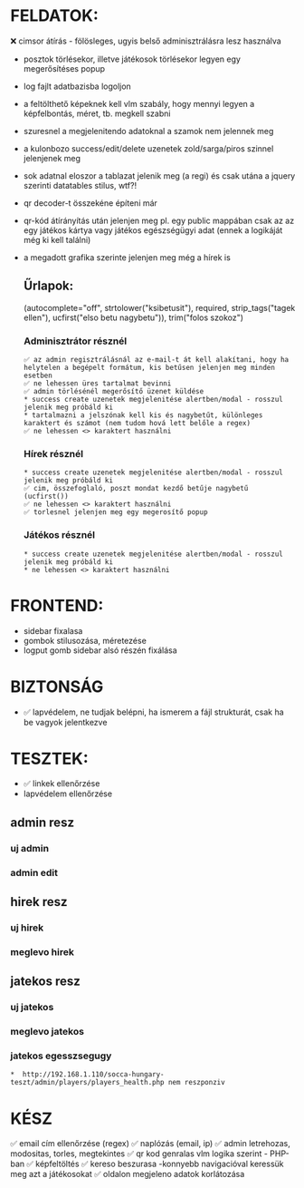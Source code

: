 # FELDATOK:

❌ cimsor átírás - fölösleges, ugyis belső adminisztrálásra lesz használva
* posztok törlésekor, illetve játékosok törlésekor legyen egy megerősítéses popup
* log fajlt adatbazisba logoljon
* a feltölthető képeknek kell vlm szabály, hogy mennyi legyen a képfelbontás, méret, tb. megkell szabni
* szuresnel a megjelenitendo adatoknal a szamok nem jelennek meg
* a kulonbozo success/edit/delete uzenetek zold/sarga/piros szinnel jelenjenek meg
* sok adatnal eloszor a tablazat jelenik meg (a regi) és csak utána a jquery szerinti datatables stilus, wtf?!
* qr decoder-t összekéne építeni már
* qr-kód átírányítás után jelenjen meg pl. egy public mappában csak az az egy játékos kártya vagy játékos egészségügyi adat (ennek a logikáját még ki kell találni)
* a megadott grafika szerinte jelenjen meg még a hírek is
  
    ## Űrlapok:
    (autocomplete="off", strtolower("ksibetusit"), required, strip_tags("tagek ellen"), ucfirst("elso betu nagybetu")), trim("folos szokoz")

    ### Adminisztrátor résznél
      ✅ az admin regisztrálásnál az e-mail-t át kell alakítani, hogy ha helytelen a begépelt formátum, kis betűsen jelenjen meg minden esetben
      ✅ ne lehessen üres tartalmat bevinni
      ✅ admin törlésénél megerősítő üzenet küldése
      * success create uzenetek megjelenitése alertben/modal - rosszul jelenik meg próbáld ki
      * tartalmazni a jelszónak kell kis és nagybetűt, különleges karaktert és számot (nem tudom hová lett belőle a regex)
      ✅ ne lehessen <> karaktert használni
    
    ### Hírek résznél
      * success create uzenetek megjelenitése alertben/modal - rosszul jelenik meg próbáld ki
      ✅ cim, összefoglaló, poszt mondat kezdő betűje nagybetű (ucfirst())
      ✅ ne lehessen <> karaktert használni
      ✅ torlesnel jelenjen meg egy megerosítő popup
  

     ### Játékos résznél
      * success create uzenetek megjelenitése alertben/modal - rosszul jelenik meg próbáld ki
      * ne lehessen <> karaktert használni

# FRONTEND:

* sidebar fixalasa
* gombok stilusozása, méretezése
* logput gomb sidebar alsó részén fixálása

# BIZTONSÁG

* ✅ lapvédelem, ne tudjak belépni, ha ismerem a fájl strukturát, csak ha be vagyok jelentkezve



# TESZTEK:

* ✅ linkek ellenőrzése
* lapvédelem ellenőrzése

## admin resz

  ### uj admin
  ### admin edit


## hirek resz

  ### uj hirek
  ### meglevo hirek


## jatekos resz

  ### uj jatekos
  ### meglevo jatekos
  ### jatekos egesszsegugy
    *  http://192.168.1.110/socca-hungary-teszt/admin/players/players_health.php nem reszponziv

# KÉSZ 

✅ email cím ellenőrzése (regex)
✅ naplózás (email, ip)
✅ admin letrehozas, modositas, torles, megtekintes
✅ qr kod genralas vlm logika szerint - PHP-ban
✅ képfeltöltés
✅ kereso beszurasa -konnyebb navigacióval keressük meg azt a játékosokat
✅ oldalon megjeleno adatok korlátozása

